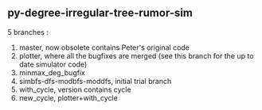 ## py-degree-irregular-tree-rumor-sim

5 branches :
  1) master, now obsolete contains Peter's original code
  2) plotter, where all the bugfixes are merged (see this branch for the up to date simulator code)
  3) minmax_deg_bugfix
  4) simbfs-dfs-modbfs-moddfs, initial trial branch
  5) with_cycle, version contains cycle
  6) new_cycle, plotter+with_cycle
  
